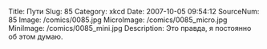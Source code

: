 Title: Пути 
Slug: 85 
Category: xkcd 
Date: 2007-10-05 09:54:12 
SourceNum: 85 
Image: /comics/0085.jpg 
MicroImage: /comics/0085_micro.jpg 
MiniImage: /comics/0085_mini.jpg 
Description: Это правда, я постоянно об этом думаю. 

